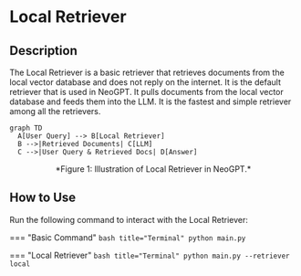 # __Local Retriever__

## Description
The Local Retriever is a basic retriever that retrieves documents from the local vector database and does not reply on the internet. It is the default retriever that is used in NeoGPT. It pulls documents from the local vector database and feeds them into the LLM. It is the fastest and simple retriever among all the retrievers.

```mermaid
graph TD
  A[User Query] --> B[Local Retriever]
  B -->|Retrieved Documents| C[LLM]
  C -->|User Query & Retrieved Docs| D[Answer]
```

<center>*Figure 1: Illustration of Local Retriever in NeoGPT.*</center>

## How to Use
Run the following command to interact with the Local Retriever:

=== "Basic Command"
    ```bash title="Terminal"
    python main.py 
    ```


=== "Local Retriever"
    ```bash title="Terminal"
    python main.py --retriever local
    ```


